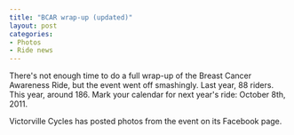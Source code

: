 ```yaml
---
title: "BCAR wrap-up (updated)"
layout: post
categories:
- Photos
- Ride news
---
```


There's not enough time to do a full wrap-up of the Breast Cancer Awareness Ride, but the event went off smashingly. Last year, 88 riders. This year, around 186. Mark your calendar for next year's ride: October 8th, 2011.

Victorville Cycles has posted photos from the event on its Facebook page.
